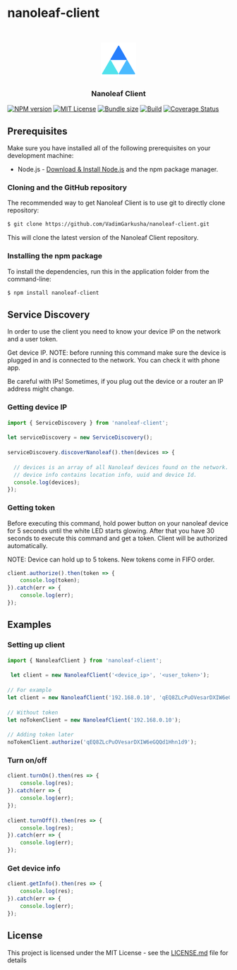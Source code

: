# nanoleaf-client

<br />
<p align="center">
  <a>
    <img src="./resources/logo.png" alt="Logo" width="80" height="80">
  </a>

  <h3 align="center">Nanoleaf Client</h3>
</p>

[![NPM version](https://img.shields.io/npm/v/nanoleaf-client)](https://www.npmjs.com/package/nanoleaf-client)
[![MIT License](https://img.shields.io/npm/l/nanoleaf-client)](https://img.shields.io/npm/l/nanoleaf-client)
[![Bundle size](https://img.shields.io/bundlephobia/min/nanoleaf-client)](https://img.shields.io/bundlephobia/min/nanoleaf-client)
[![Build](https://img.shields.io/travis/com/VadimGarkusha/nanoleaf-client)](https://travis-ci.com/VadimGarkusha/nanoleaf-client)
[![Coverage Status](https://coveralls.io/repos/github/VadimGarkusha/nanoleaf-client/badge.svg)](https://coveralls.io/github/VadimGarkusha/nanoleaf-client)

## Prerequisites
Make sure you have installed all of the following prerequisites on your development machine:
* Node.js - [Download & Install Node.js](https://nodejs.org/en/download/) and the npm package manager.

### Cloning and the GitHub repository
The recommended way to get Nanoleaf Client is to use git to directly clone repository:

```bash
$ git clone https://github.com/VadimGarkusha/nanoleaf-client.git
```

This will clone the latest version of the Nanoleaf Client repository.

### Installing the npm package
To install the dependencies, run this in the application folder from the command-line:

```bash
$ npm install nanoleaf-client
```

## Service Discovery

In order to use the client you need to know your device IP on the network and a user token.

Get device IP. NOTE: before running this command make sure the device is plugged in and is connected to the network. You can check it with phone app.

Be careful with IPs! Sometimes, if you plug out the device or a router an IP address might change.

### Getting device IP
```javascript
import { ServiceDiscovery } from 'nanoleaf-client';

let serviceDiscovery = new ServiceDiscovery();

serviceDiscovery.discoverNanoleaf().then(devices => {

  // devices is an array of all Nanoleaf devices found on the network.
  // device info contains location info, uuid and device Id.
  console.log(devices);
});
```

### Getting token
Before executing this command, hold power button on your nanoleaf device for 5 seconds until the white LED starts glowing. After that you have 30 seconds to execute this command and get a token. Client will be authorized automatically.

NOTE: Device can hold up to 5 tokens. New tokens come in FIFO order.
```javascript
client.authorize().then(token => {
    console.log(token);
}).catch(err => {
    console.log(err);
});
```

## Examples

### Setting up client
```javascript
import { NanoleafClient } from 'nanoleaf-client';

 let client = new NanoleafClient('<device_ip>', '<user_token>');

// For example
let client = new NanoleafClient('192.168.0.10', 'qEQ8ZLcPuOVesarDXIW6eGQQd1Hhn1d9');

// Without token
let noTokenClient = new NanoleafClient('192.168.0.10');

// Adding token later
noTokenClient.authorize('qEQ8ZLcPuOVesarDXIW6eGQQd1Hhn1d9');
```

### Turn on/off
```javascript
client.turnOn().then(res => {
    console.log(res);
}).catch(err => {
    console.log(err);
});

client.turnOff().then(res => {
    console.log(res);
}).catch(err => {
    console.log(err);
});
```

### Get device info
```javascript
client.getInfo().then(res => {
    console.log(res);
}).catch(err => {
    console.log(err);
});
```

## License
This project is licensed under the MIT License - see the [LICENSE.md](LICENSE.md) file for details
